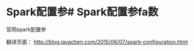 # Spark配置参# Spark配置参fa数

官网spark配置参


翻译页面：
http://blog.javachen.com/2015/06/07/spark-configuration.html



